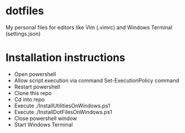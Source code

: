 # dotfiles
My personal files for editors like Vim (.vimrc) and Windows Terminal (settings.json)

# Installation instructions
- Open powershell
- Allow script execution via command Set-ExecutionPolicy command
- Restart powershell
- Clone this repo
- Cd into repo
- Execute ./InstallUtilitiesOnWindows.ps1
- Execute ./InstallDotFilesOnWindows.ps1
- Close powershell window
- Start Windows Terminal
